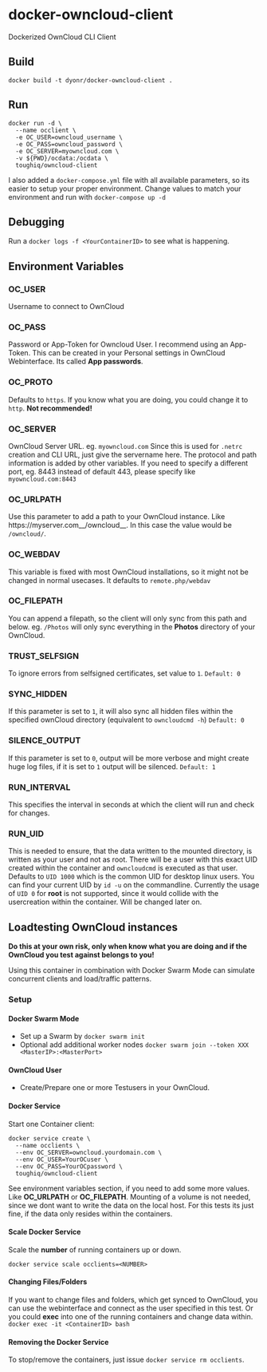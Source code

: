 # docker-owncloud-client
Dockerized OwnCloud CLI Client

## Build
`docker build -t dyonr/docker-owncloud-client .`

## Run
```
docker run -d \
  --name occlient \
  -e OC_USER=owncloud_username \
  -e OC_PASS=owncloud_password \
  -e OC_SERVER=myowncloud.com \
  -v ${PWD}/ocdata:/ocdata \
  toughiq/owncloud-client

```

I also added a `docker-compose.yml` file with all available parameters, so its easier to setup your proper environment. Change values to match your environment and run with `docker-compose up -d`

## Debugging
Run a `docker logs -f <YourContainerID>` to see what is happening.

## Environment Variables
### OC_USER
Username to connect to OwnCloud
### OC_PASS
Password or App-Token for Owncloud User. I recommend using an App-Token. This can be created in your Personal settings in OwnCloud Webinterface. Its called __App passwords__.
### OC_PROTO
Defaults to `https`. If you know what you are doing, you could change it to `http`. __Not recommended!__
### OC_SERVER
OwnCloud Server URL. eg. `myowncloud.com`
Since this is used for `.netrc` creation and CLI URL, just give the servername here. The protocol and path information is added by other variables.
If you need to specify a different port, eg. 8443 instead of default 443, please specify like `myowncloud.com:8443`
### OC_URLPATH
Use this parameter to add a path to your OwnCloud instance. Like https://myserver.com__/owncloud__. In this case the value would be `/owncloud/`.
### OC_WEBDAV
This variable is fixed with most OwnCloud installations, so it might not be changed in normal usecases. It defaults to `remote.php/webdav`
### OC_FILEPATH
You can append a filepath, so the client will only sync from this path and below. eg. `/Photos` will only sync everything in the __Photos__ directory of your OwnCloud.
### TRUST_SELFSIGN
To ignore errors from selfsigned certificates, set value to `1`. 
`Default: 0`
### SYNC_HIDDEN
If this parameter is set to `1`, it will also sync all hidden files within the specified ownCloud directory (equivalent to `owncloudcmd -h`) 
`Default: 0`
### SILENCE_OUTPUT
If this parameter is set to `0`, output will be more verbose and might create huge log files, if it is set to `1` output will be silenced. 
`Default: 1`
### RUN_INTERVAL
This specifies the interval in seconds at which the client will run and check for changes.
### RUN_UID
This is needed to ensure, that the data written to the mounted directory, is written as your user and not as root. There will be a user with this exact UID created within the container and `owncloudcmd` is executed as that user.
Defaults to `UID 1000` which is the common UID for desktop linux users. You can find your current UID by `id -u` on the commandline.
Currently the usage of `UID 0` for __root__ is not supported, since it would collide with the usercreation within the container. Will be changed later on.

## Loadtesting OwnCloud instances
__Do this at your own risk, only when know what you are doing and if the OwnCloud you test against belongs to you!__

Using this container in combination with Docker Swarm Mode can simulate concurrent clients and load/traffic patterns.

### Setup
#### Docker Swarm Mode
- Set up a Swarm by `docker swarm init`
- Optional add additional worker nodes `docker swarm join --token XXX <MasterIP>:<MasterPort>`

#### OwnCloud User
- Create/Prepare one or more Testusers in your OwnCloud.

#### Docker Service
Start one Container client:
```
docker service create \
  --name occlients \
  --env OC_SERVER=owncloud.yourdomain.com \
  --env OC_USER=YourOCuser \
  --env OC_PASS=YourOCpassword \
  toughiq/owncloud-client
```

See environment variables section, if you need to add some more values. Like __OC_URLPATH__ or __OC_FILEPATH__.
Mounting of a volume is not needed, since we dont want to write the data on the local host. For this tests its just fine, if the data only resides within the containers.

#### Scale Docker Service
Scale the __number__ of running containers up or down.
```
docker service scale occlients=<NUMBER>
```

#### Changing Files/Folders
If you want to change files and folders, which get synced to OwnCloud, you can use the webinterface and connect as the user specified in this test.
Or you could __exec__ into one of the running containers and change data within. `docker exec -it <ContainerID> bash`

#### Removing the Docker Service
To stop/remove the containers, just issue `docker service rm occlients`.
